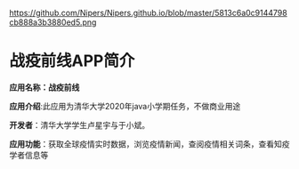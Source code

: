 https://github.com/Nipers/Nipers.github.io/blob/master/5813c6a0c9144798cb888a3b3880ed5.png
# 战疫前线APP简介

**应用名称：战疫前线**

**应用介绍**:此应用为清华大学2020年java小学期任务，不做商业用途

**开发者**：清华大学学生卢星宇与于小斌。

**应用功能**：获取全球疫情实时数据，浏览疫情新闻，查阅疫情相关词条，查看知疫学者信息等
